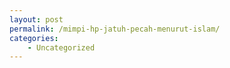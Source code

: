 ```yaml
---
layout: post
permalink: /mimpi-hp-jatuh-pecah-menurut-islam/
categories:
    - Uncategorized
---
```


